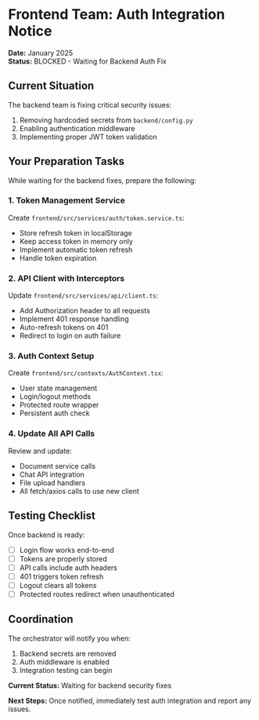 # Frontend Team: Auth Integration Notice

**Date:** January 2025  
**Status:** BLOCKED - Waiting for Backend Auth Fix

## Current Situation

The backend team is fixing critical security issues:
1. Removing hardcoded secrets from `backend/config.py`
2. Enabling authentication middleware
3. Implementing proper JWT token validation

## Your Preparation Tasks

While waiting for the backend fixes, prepare the following:

### 1. Token Management Service

Create `frontend/src/services/auth/token.service.ts`:
- Store refresh token in localStorage
- Keep access token in memory only
- Implement automatic token refresh
- Handle token expiration

### 2. API Client with Interceptors

Update `frontend/src/services/api/client.ts`:
- Add Authorization header to all requests
- Implement 401 response handling
- Auto-refresh tokens on 401
- Redirect to login on auth failure

### 3. Auth Context Setup

Create `frontend/src/contexts/AuthContext.tsx`:
- User state management
- Login/logout methods
- Protected route wrapper
- Persistent auth check

### 4. Update All API Calls

Review and update:
- Document service calls
- Chat API integration
- File upload handlers
- All fetch/axios calls to use new client

## Testing Checklist

Once backend is ready:
- [ ] Login flow works end-to-end
- [ ] Tokens are properly stored
- [ ] API calls include auth headers
- [ ] 401 triggers token refresh
- [ ] Logout clears all tokens
- [ ] Protected routes redirect when unauthenticated

## Coordination

The orchestrator will notify you when:
1. Backend secrets are removed
2. Auth middleware is enabled
3. Integration testing can begin

**Current Status:** Waiting for backend security fixes

**Next Steps:** Once notified, immediately test auth integration and report any issues.